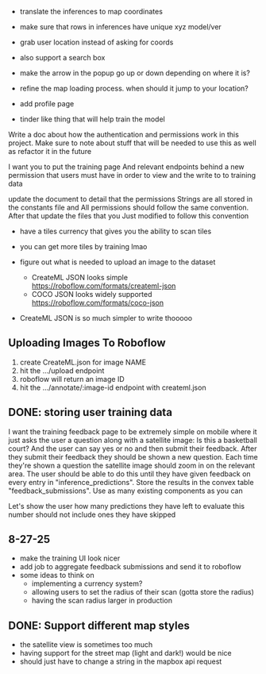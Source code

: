 - translate the inferences to map coordinates
- make sure that rows in inferences have unique xyz model/ver
- grab user location instead of asking for coords
- also support a search box

- make the arrow in the popup go up or down depending on where it is?
- refine the map loading process. when should it jump to your location?
- add profile page
- tinder like thing that will help train the model

Write a doc about how the authentication and permissions work in this project. Make sure to note about stuff that will be needed to use this as well as refactor it in the future

I want you to put the training page And relevant endpoints behind a new permission that users must have in order to view and the write to to training data

update the document to detail that the permissions Strings are all stored in the constants file and All permissions should follow the same convention. After that update the files that you Just modified to follow this convention

- have a tiles currency that gives you the ability to scan tiles
- you can get more tiles by training lmao

- figure out what is needed to upload an image to the dataset
  - CreateML JSON looks simple https://roboflow.com/formats/createml-json
  - COCO JSON looks widely supported https://roboflow.com/formats/coco-json
- CreateML JSON is so much simpler to write thooooo

## Uploading Images To Roboflow

1. create CreateML.json for image NAME
2. hit the .../upload endpoint
3. roboflow will return an image ID
4. hit the .../annotate/:image-id endpoint with createml.json

## DONE: storing user training data

I want the training feedback page to be extremely simple on mobile where it just asks the user a question along with a satellite image: Is this a basketball court? And the user can say yes or no and then submit their feedback. After they submit their feedback they should be shown a new question. Each time they're shown a question the satellite image should zoom in on the relevant area. The user should be able to do this until they have given feedback on every entry in "inference_predictions". Store the results in the convex table "feedback_submissions". Use as many existing components as you can

Let's show the user how many predictions they have left to evaluate this number should not include ones they have skipped

## 8-27-25

- make the training UI look nicer
- add job to aggregate feedback submissions and send it to roboflow
- some ideas to think on
  - implementing a currency system?
  - allowing users to set the radius of their scan (gotta store the radius)
  - having the scan radius larger in production

## DONE: Support different map styles

- the satellite view is sometimes too much
- having support for the street map (light and dark!) would be nice
- should just have to change a string in the mapbox api request
